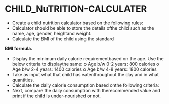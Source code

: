 # CHILD_NuTRITION-CALCULATER


* Create a child nutrition calculator based on the
following rules:
* Calculator should be able to store the details ofthe child such as the name, age, gender, heightand weight.
* Calculate the BMI of the child using the standard

**BMI formula.**

* Display the minimum daily calorie requirementbased on the age. Use the below criteria to displaythe same:
o Age b/w 0-2 years: 800 calories
o Age b/w 2-4 years: 1400 calories
o Age b/w 4-8 years: 1800 calories
* Take as input what that child has eatenthroughout the day and in what quantities.
* Calculate the daily calorie consumption based onthe following criteria:
* Next, compare the daily consumption with therecommended value and print if the child is under-nourished or not.

